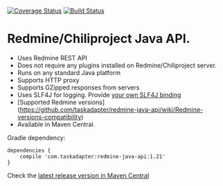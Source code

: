 [![Coverage Status](https://coveralls.io/repos/alecharp/redmine-java-api/badge.png)](https://coveralls.io/r/alecharp/redmine-java-api)
[![Build Status](https://travis-ci.org/alecharp/redmine-java-api.png?branch=master)](https://travis-ci.org/alecharp/redmine-java-api)

# Redmine/Chiliproject Java API.

* Uses Redmine REST API
* Does not require any plugins installed on Redmine/Chiliproject server.
* Runs on any standard Java platform
* Supports HTTP proxy
* Supports GZipped responses from servers
* Uses SLF4J for logging. Provide [your own SLF4J binding](http://www.slf4j.org/codes.html#StaticLoggerBinder)
* [Supported Redmine versions] (https://github.com/taskadapter/redmine-java-api/wiki/Redmine-versions-compatibility)
* Available in Maven Central.

Gradle dependency:

    dependencies {
        compile 'com.taskadapter:redmine-java-api:1.21'
    }

Check the [latest release version in Maven Central](http://search.maven.org/#search%7Cgav%7C1%7Cg%3A%22com.taskadapter%22%20AND%20a%3A%22redmine-java-api%22)
